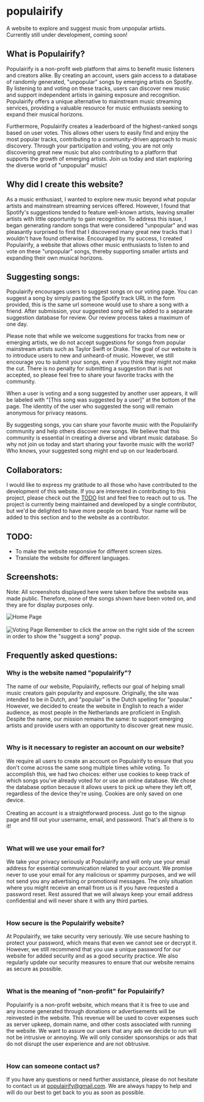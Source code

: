 # populairify
A website to explore and suggest music from unpopular artists. <br>
Currently still under development, coming soon!

## What is Populairify?
Populairify is a non-profit web platform that aims to benefit music listeners and creators alike. By creating an account, users gain access to a database of randomly generated, "unpopular" songs by emerging artists on Spotify. By listening to and voting on these tracks, users can discover new music and support independent artists in gaining exposure and recognition. Populairify offers a unique alternative to mainstream music streaming services, providing a valuable resource for music enthusiasts seeking to expand their musical horizons.

Furthermore, Populairify creates a leaderboard of the highest-ranked songs based on user votes. This allows other users to easily find and enjoy the most popular tracks, contributing to a community-driven approach to music discovery. Through your participation and voting, you are not only discovering great new music but also contributing to a platform that supports the growth of emerging artists. Join us today and start exploring the diverse world of "unpopular" music!

## Why did I create this website?
As a music enthusiast, I wanted to explore new music beyond what popular artists and mainstream streaming services offered. However, I found that Spotify's suggestions tended to feature well-known artists, leaving smaller artists with little opportunity to gain recognition. To address this issue, I began generating random songs that were considered "unpopular" and was pleasantly surprised to find that I discovered many great new tracks that I wouldn't have found otherwise. Encouraged by my success, I created Populairify, a website that allows other music enthusiasts to listen to and vote on these "unpopular" songs, thereby supporting smaller artists and expanding their own musical horizons.

## Suggesting songs:
Populairify encourages users to suggest songs on our voting page. You can suggest a song by simply pasting the Spotify track URL in the form provided, this is the same url someone would use to share a song with a friend. After submission, your suggested song will be added to a separate suggestion database for review. Our review process takes a maximum of one day.

Please note that while we welcome suggestions for tracks from new or emerging artists, we do not accept suggestions for songs from popular mainstream artists such as Taylor Swift or Drake. The goal of our website is to introduce users to new and unheard-of music. However, we still encourage you to submit your songs, even if you think they might not make the cut. There is no penalty for submitting a suggestion that is not accepted, so please feel free to share your favorite tracks with the community.

When a user is voting and a song suggested by another user appears, it will be labeled with "[This song was suggested by a user]" at the bottom of the page. The identity of the user who suggested the song will remain anonymous for privacy reasons.

By suggesting songs, you can share your favorite music with the Populairify community and help others discover new songs. We believe that this community is essential in creating a diverse and vibrant music database. So why not join us today and start sharing your favorite music with the world? Who knows, your suggested song might end up on our leaderboard.

## Collaborators:
I would like to express my gratitude to all those who have contributed to the development of this website. If you are interested in contributing to this project, please check out the [TODO](#todo) list and feel free to reach out to us. The project is currently being maintained and developed by a single contributor, but we'd be delighted to have more people on board. Your name will be added to this section and to the website as a contributor.

## TODO:
* To make the website responsive for different screen sizes.
* Translate the website for different languages.

## Screenshots:
Note: All screenshots displayed here were taken before the website was made public. Therefore, none of the songs shown have been voted on, and they are for display purposes only.

![Home Page](https://i.imgur.com/YEP9GlH.png)
<br>
<br>
![Voting Page](https://i.imgur.com/AuSu5Mh.jpeg)
Remember to click the arrow on the right side of the screen in order to show the "suggest a song" popup.



## Frequently asked questions:
### Why is the website named "populairify"?
The name of our website, Populairify, reflects our goal of helping small music creators gain popularity and exposure. Originally, the site was intended to be in Dutch, and "populair" is the Dutch spelling for "popular." However, we decided to create the website in English to reach a wider audience, as most people in the Netherlands are proficient in English. Despite the name, our mission remains the same: to support emerging artists and provide users with an opportunity to discover great new music.
<br>
<br>
### Why is it necessary to register an account on our website?
We require all users to create an account on Populairify to ensure that you don't come across the same song multiple times while voting. To accomplish this, we had two choices: either use cookies to keep track of which songs you've already voted for or use an online database. We chose the database option because it allows users to pick up where they left off, regardless of the device they're using. Cookies are only saved on one device.
<br>
<br>
Creating an account is a straightforward process. Just go to the signup page and fill out your username, email, and password. That's all there is to it!
<br>
<br>
### What will we use your email for?
We take your privacy seriously at Populairify and will only use your email address for essential communication related to your account. We promise never to use your email for any malicious or spammy purposes, and we will not send you any advertising or promotional messages. The only situation where you might receive an email from us is if you have requested a password reset. Rest assured that we will always keep your email address confidential and will never share it with any third parties.
<br>
<br>
### How secure is the Populairify website?
At Populairify, we take security very seriously. We use secure hashing to protect your password, which means that even we cannot see or decrypt it. However, we still recommend that you use a unique password for our website for added security and as a good security practice. We also regularly update our security measures to ensure that our website remains as secure as possible.
<br>
<br>
### What is the meaning of "non-profit" for Populairify?
Populairify is a non-profit website, which means that it is free to use and any income generated through donations or advertisements will be reinvested in the website. This revenue will be used to cover expenses such as server upkeep, domain name, and other costs associated with running the website.
We want to assure our users that any ads we decide to run will not be intrusive or annoying. We will only consider sponsorships or ads that do not disrupt the user experience and are not obtrusive.
<br>
<br>
### How can someone contact us?
If you have any questions or need further assistance, please do not hesitate to contact us at populairify@gmail.com. We are always happy to help and will do our best to get back to you as soon as possible.
